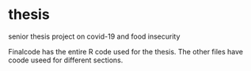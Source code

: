 # thesis
senior thesis project on covid-19 and food insecurity

Finalcode has the entire R code used for the thesis. The other files have coode useed for different sections.
